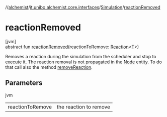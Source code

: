//[alchemist](../../../index.md)/[it.unibo.alchemist.core.interfaces](../index.md)/[Simulation](index.md)/[reactionRemoved](reaction-removed.md)

# reactionRemoved

[jvm]\
abstract fun [reactionRemoved](reaction-removed.md)(reactionToRemove: [Reaction](../../it.unibo.alchemist.model.interfaces/-reaction/index.md)<[T](../../it.unibo.alchemist.model.interfaces/-node/index.md)>)

Removes a reaction during the simulation from the scheduler and stop to execute it. The reaction removal is not propagated in the [Node](../../it.unibo.alchemist.model.interfaces/-node/index.md) entity. To do that call also the method [removeReaction](../../it.unibo.alchemist.model.interfaces/-node/remove-reaction.md).

## Parameters

jvm

| | |
|---|---|
| reactionToRemove | the reaction to remove |
